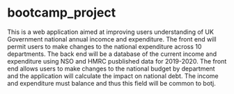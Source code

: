 # bootcamp_project
This is a web application aimed at improving users understanding of UK Government national annual incomce and expenditure. The front end will permit users to make changes to the national expenditure across 10 departments. The back end will be a database of the current income and expenditure using NSO and HMRC pusblished data for 2019-2020. The front end allows users to make changes to the national budget by department and the application will calculate the impact on national debt.
The income and expenditure must balance and thus this field will be common to botj.

